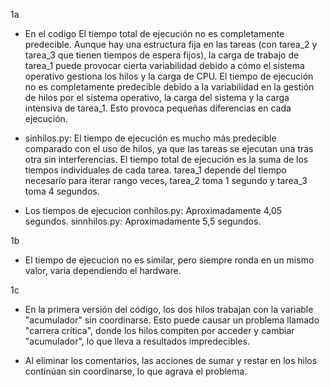 1a 
- En el codigo El tiempo total de ejecución no es completamente predecible. Aunque hay una estructura fija en las tareas (con tarea_2 y tarea_3 que tienen tiempos de espera fijos), la carga de trabajo de tarea_1 puede provocar cierta variabilidad debido a cómo el sistema operativo gestiona los hilos y la carga de CPU. El tiempo de ejecución no es completamente predecible debido a la variabilidad en la gestión de hilos por el sistema operativo, la carga del sistema y la carga intensiva de tarea_1. Esto provoca pequeñas diferencias en cada ejecución.

- sinhilos.py: El tiempo de ejecución es mucho más predecible comparado con el uso de hilos, ya que las tareas se ejecutan una tras otra sin interferencias. El tiempo total de ejecución es la suma de los tiempos individuales de cada tarea. tarea_1 depende del tiempo necesario para iterar rango veces, tarea_2 toma 1 segundo y tarea_3 toma 4 segundos.

- Los tiempos de ejecucion conhilos.py: Aproximadamente 4,05 segundos. sinnhilos.py: Aproximadamente 5,5 segundos.

1b 
- El tiempo de ejecucion no es similar, pero siempre ronda en un mismo valor, varia dependiendo el hardware.

1c 
- En la primera versión del código, los dos hilos trabajan con la variable "acumulador" sin coordinarse. Esto puede causar un problema llamado "carrera crítica", donde los hilos compiten por acceder y cambiar "acumulador", lo que lleva a resultados impredecibles.

- Al eliminar los comentarios, las acciones de sumar y restar en los hilos continúan sin coordinarse, lo que agrava el problema.
